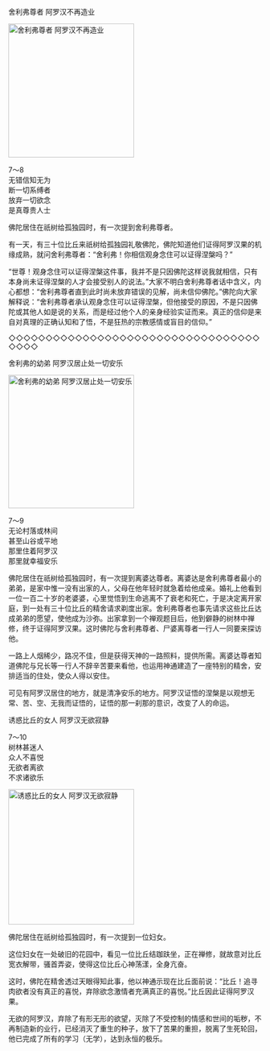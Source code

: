 舍利弗尊者 阿罗汉不再造业

<div class="e2">
<img src="images/fjj-34-1.jpg" width="250" height="266" alt="舍利弗尊者 阿罗汉不再造业"/>
<div>
 <p class="p13-5">7～8<br>
 无错信知无为<br>
 断一切系缚者<br>
 放弃一切欲念<br>
 是真尊贵人士 </p> 
</div>
</div>



佛陀居住在祇树给孤独园时，有一次提到舍利弗尊者。

有一天，有三十位比丘来祇树给孤独园礼敬佛陀，佛陀知道他们证得阿罗汉果的机缘成熟，就问舍利弗尊者：“舍利弗！你相信观身念住可以证得涅槃吗？”

“世尊！观身念住可以证得涅槃这件事，我并不是只因佛陀这样说我就相信，只有本身尚未证得涅槃的人才会接受别人的说法。”大家不明白舍利弗尊者话中含义，内心都想：“舍利弗尊者直到此时尚未放弃错误的见解，尚未信仰佛陀。”佛陀向大家解释说：“舍利弗尊者承认观身念住可以证得涅槃，但他接受的原因，不是只因佛陀或其他人如是说的关系，而是经过他个人的亲身经验实证而来。真正的信仰是来自对真理的正确认知和了悟，不是狂热的宗教感情或盲目的信仰。”

◇◇◇◇◇◇◇◇◇◇◇◇◇◇◇◇◇◇◇◇◇◇◇◇◇◇◇◇◇◇◇◇◇◇◇◇◇◇

舍利弗的幼弟 阿罗汉居止处一切安乐

<div class="e2">
<img src="images/fjj-34-2.jpg" width="250" height="265" alt="舍利弗的幼弟 阿罗汉居止处一切安乐"/>
<div>
 <p class="p13-5">7～9<br>
 无论村落或林间<br>
 甚至山谷或平地<br>
 那里住着阿罗汉<br>
 那里就幸福安乐</p> 
</div>
</div>

佛陀居住在祇树给孤独园时，有一次提到离婆达尊者。离婆达是舍利弗尊者最小的弟弟，是家中惟一没有出家的人，父母在他年轻时就急着给他成亲。婚礼上他看到一位一百二十岁的老婆婆，心里觉悟到生命逃离不了衰老和死亡，于是决定离开家庭，到一处有三十位比丘的精舍请求剃度出家。舍利弗尊者也事先请求这些比丘达成弟弟的愿望，使他成为沙弥。出家拿到一个禅观题目后，他到僻静的树林中禅修，终于证得阿罗汉果。这时佛陀与舍利弗尊者、尸婆离尊者一行人一同要来探访他。

一路上人烟稀少，路况不佳，但是获得天神的一路照料，提供所需。离婆达尊者知道佛陀与兄长等一行人不辞辛苦要来看他，也运用神通建造了一座特别的精舍，安排适当的住处，使众人得以安住。

可见有阿罗汉居住的地方，就是清净安乐的地方。阿罗汉证悟的涅槃是以观想无常、苦、空、无我而证悟的，证悟的那一刹那的意识，改变了人的命运。

诱惑比丘的女人 阿罗汉无欲寂静

<div class="e2">
<div>
 <p class="p13-5">7～10<br>
 树林甚迷人<br>
 众人不喜悦<br>
 无欲者离欲<br>
 不求诸欲乐</p> 
</div>
<img src="images/fjj-34-3.jpg" width="250" height="269" alt="诱惑比丘的女人 阿罗汉无欲寂静"/>
</div>

佛陀居住在祇树给孤独园时，有一次提到一位妇女。

这位妇女在一处破旧的花园中，看见一位比丘结跏趺坐，正在禅修，就故意对比丘宽衣解带，骚首弄姿，使得这位比丘心神荡漾，全身亢奋。

这时，佛陀在精舍透过天眼得知此事，他以神通示现在比丘面前说：“比丘！追寻肉欲者没有真正的喜悦，弃除欲念激情者充满真正的喜悦。”比丘因此证得阿罗汉果。

无欲的阿罗汉，弃除了有形无形的欲望，灭除了不受控制的情感和世间的垢秽，不再制造新的业行，已经消灭了重生的种子，放下了苦果的重担，脱离了生死轮回，他已完成了所有的学习（无学），达到永恒的极乐。

